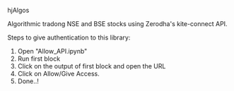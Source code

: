 hjAlgos

Algorithmic tradong NSE and BSE stocks using Zerodha's kite-connect API.

Steps to give authentication to this library:
1) Open "Allow_API.ipynb"
2) Run first block
3) Click on the output of first block and open the URL
4) Click on Allow/Give Access.
5) Done..!
